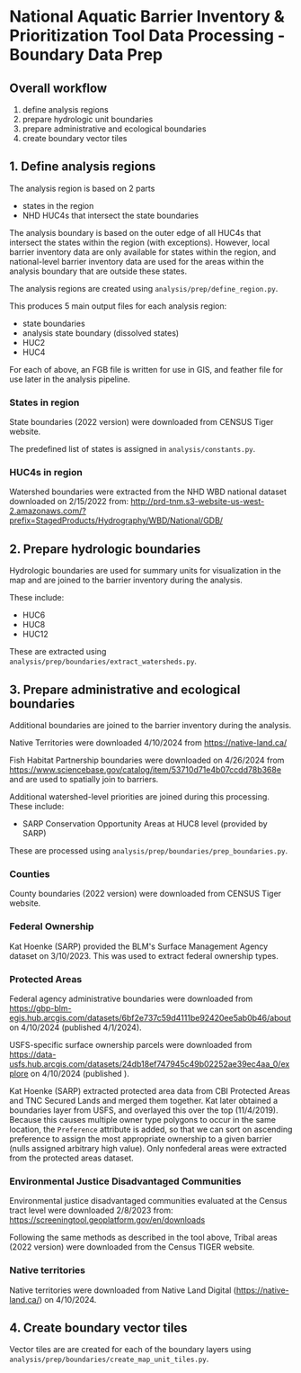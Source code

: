 # National Aquatic Barrier Inventory & Prioritization Tool Data Processing - Boundary Data Prep

## Overall workflow

1. define analysis regions
2. prepare hydrologic unit boundaries
3. prepare administrative and ecological boundaries
4. create boundary vector tiles

## 1. Define analysis regions

The analysis region is based on 2 parts

- states in the region
- NHD HUC4s that intersect the state boundaries

The analysis boundary is based on the outer edge of all HUC4s that intersect
the states within the region (with exceptions). However, local barrier inventory
data are only available for states within the region, and national-level
barrier inventory data are used for the areas within the analysis boundary that
are outside these states.

The analysis regions are created using `analysis/prep/define_region.py`.

This produces 5 main output files for each analysis region:

- state boundaries
- analysis state boundary (dissolved states)
- HUC2
- HUC4

For each of above, an FGB file is written for use in GIS, and feather file
for use later in the analysis pipeline.

### States in region

State boundaries (2022 version) were downloaded from CENSUS Tiger website.

The predefined list of states is assigned in `analysis/constants.py`.

### HUC4s in region

Watershed boundaries were extracted from the NHD WBD national dataset downloaded
on 2/15/2022 from: http://prd-tnm.s3-website-us-west-2.amazonaws.com/?prefix=StagedProducts/Hydrography/WBD/National/GDB/

## 2. Prepare hydrologic boundaries

Hydrologic boundaries are used for summary units for visualization in the map
and are joined to the barrier inventory during the analysis.

These include:

- HUC6
- HUC8
- HUC12

These are extracted using `analysis/prep/boundaries/extract_watersheds.py`.

## 3. Prepare administrative and ecological boundaries

Additional boundaries are joined to the barrier inventory during the analysis.

Native Territories were downloaded 4/10/2024 from https://native-land.ca/

Fish Habitat Partnership boundaries were downloaded on 4/26/2024 from
https://www.sciencebase.gov/catalog/item/53710d71e4b07ccdd78b368e
and are used to spatially join to barriers.

Additional watershed-level priorities are joined during this processing. These
include:

- SARP Conservation Opportunity Areas at HUC8 level (provided by SARP)

These are processed using `analysis/prep/boundaries/prep_boundaries.py`.

### Counties

County boundaries (2022 version) were downloaded from CENSUS Tiger website.

### Federal Ownership

Kat Hoenke (SARP) provided the BLM's Surface Management Agency dataset on 3/10/2023.
This was used to extract federal ownership types.

### Protected Areas

Federal agency administrative boundaries were downloaded from https://gbp-blm-egis.hub.arcgis.com/datasets/6bf2e737c59d4111be92420ee5ab0b46/about
on 4/10/2024 (published 4/1/2024).

USFS-specific surface ownership parcels were downloaded from https://data-usfs.hub.arcgis.com/datasets/24db18ef747945c49b02252ae39ec4aa_0/explore
on 4/10/2024 (published ).

Kat Hoenke (SARP) extracted protected area data from CBI Protected Areas and TNC Secured Lands and merged them together. Kat later obtained a boundaries layer from USFS, and overlayed this over the top (11/4/2019). Because this causes multiple owner type polygons to occur in the same location, the `Preference` attribute is added, so that we can sort on ascending preference to assign the most appropriate ownership to a given barrier (nulls assigned arbitrary high value). Only nonfederal areas were
extracted from the protected areas dataset.

### Environmental Justice Disadvantaged Communities

Environmental justice disadvantaged communities evaluated at the Census tract level
were downloaded 2/8/2023 from: https://screeningtool.geoplatform.gov/en/downloads

Following the same methods as described in the tool above, Tribal areas (2022 version)
were downloaded from the Census TIGER website.

### Native territories

Native territories were downloaded from Native Land Digital (https://native-land.ca/)
on 4/10/2024.

## 4. Create boundary vector tiles

Vector tiles are are created for each of the boundary layers using `analysis/prep/boundaries/create_map_unit_tiles.py`.
